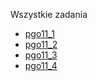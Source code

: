Wszystkie zadania
- [pgo11_1](https://github.com/kacper-kisielewski/pgo11_1)
- [pgo11_2](https://github.com/kacper-kisielewski/pgo11_2)
- [pgo11_3](https://github.com/kacper-kisielewski/pgo11_3)
- [pgo11_4](https://github.com/kacper-kisielewski/pgo11_4)
